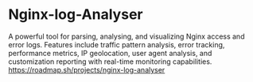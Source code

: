 # Nginx-log-Analyser
A powerful tool for parsing, analysing, and visualizing Nginx access and error logs. Features include traffic pattern analysis, error tracking, performance metrics, IP geolocation, user agent analysis, and customization reporting with real-time monitoring capabilities.
https://roadmap.sh/projects/nginx-log-analyser
